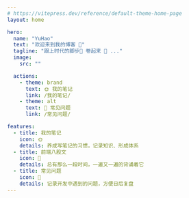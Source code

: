 ```yaml
---
# https://vitepress.dev/reference/default-theme-home-page
layout: home

hero:
  name: "YuHao"
  text: "欢迎来到我的博客 👏"
  tagline: "跟上时代的脚步🦶 卷起来 🥱 ..."
  image:
    src: ""

  actions:
    - theme: brand
      text: 🌞 我的笔记
      link: /我的笔记/
    - theme: alt
      text: 🌟 常见问题
      link: /常见问题/

features:
  - title: 我的笔记
    icon: 🌞
    details: 养成写笔记的习惯，记录知识、形成体系
  - title: 前端八股文
    icon: 🌛
    details: 总有那么一段时间，一遍又一遍的背诵着它
  - title: 常见问题
    icon: 🌟
    details: 记录开发中遇到的问题，方便日后复盘
---
```

